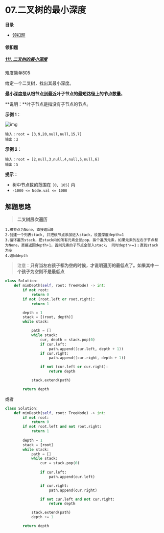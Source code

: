 # 07.二叉树的最小深度

**目录**

- [领扣题](#领扣题)





#### **领扣题**

##### [111. 二叉树的最小深度](https://leetcode.cn/problems/minimum-depth-of-binary-tree/)

难度简单805

给定一个二叉树，找出其最小深度。

**最小深度是从根节点到最近叶子节点的最短路径上的节点数量**。

**说明：**叶子节点是指没有子节点的节点。

 

**示例 1：**

![img](https://assets.leetcode.com/uploads/2020/10/12/ex_depth.jpg)

```
输入：root = [3,9,20,null,null,15,7]
输出：2
```

**示例 2：**

```
输入：root = [2,null,3,null,4,null,5,null,6]
输出：5
```

 

**提示：**

- 树中节点数的范围在 `[0, 105]` 内
- `-1000 <= Node.val <= 1000`





## 解题思路

> **二叉树层次遍历**

```
1.根节点为None，直接返回0
2.创建一个列表stack, 并把根节点添加进入stack，设置深度depth=1
3.循环遍历stack，把stack内的所有元素全部pop，挨个遍历元素，如果元素的左右子节点都为None，直接返回depth+1，否则元素的子节点全部入stack， 同时depth+=1；直到stack为空
4.返回depth
```

> 注意：**只有当左右孩子都为空的时候，才说明遍历的最低点了。如果其中一个孩子为空则不是最低点**
>

```python
class Solution:
    def minDepth(self, root: TreeNode) -> int:
        if not root:
            return 0
        if not (root.left or root.right):
            return 1

        depth = 1
        stack = [(root, depth)]
        while stack:

            path = []
            while stack:
                cur, depth = stack.pop(0)
                if cur.left:
                    path.append((cur.left, depth + 1))
                if cur.right:
                    path.append((cur.right, depth + 1))

                if not (cur.left or cur.right):
                    return depth

            stack.extend(path)

        return depth
```

或者

```python
class Solution:
    def minDepth(self, root: TreeNode) -> int:
        if not root:
            return 0
        if not root.left and not root.right:
            return 1
        
        depth = 1
        stack = [root]
        while stack:
            path = []
            while stack:
                cur = stack.pop(0)
                
                if cur.left:
                    path.append(cur.left)

                if cur.right:
                    path.append(cur.right)

                if not cur.left and not cur.right:
                    return depth

            stack.extend(path)
            depth += 1

        return depth
```


